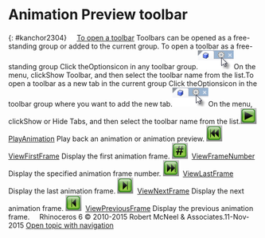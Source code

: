 ---
---


# Animation Preview toolbar
{: #kanchor2304}
 [![images/transparent.gif](images/transparent.gif)To open a toolbar](javascript:void(0);) Toolbars can be opened as a free-standing group or added to the current group.
To open a toolbar as a free-standing group
Click theOptionsicon in any toolbar group.![images/toolbar-howtoopen.png](images/toolbar-howtoopen.png)On the menu, clickShow Toolbar, and then select the toolbar name from the list.To open a toolbar as a new tab in the current group
Click theOptionsicon in the toolbar group where you want to add the new tab.![images/toolbar-howtoopen.png](images/toolbar-howtoopen.png)On the menu, clickShow or Hide Tabs, and then select the toolbar name from the list.![images/playanimation.png](images/playanimation.png) [PlayAnimation](animation.html#playanimation) 
Play back an animation or animation preview.
![images/viewfirstframe.png](images/viewfirstframe.png) [ViewFirstFrame](animation.html#viewfirstframe) 
Display the first animation frame.
![images/viewframenumber.png](images/viewframenumber.png) [ViewFrameNumber](animation.html#viewframenumber) 
Display the specified animation frame number.
![images/viewlastframe.png](images/viewlastframe.png) [ViewLastFrame](animation.html#viewlastframe) 
Display the last animation frame.
![images/viewnextframe.png](images/viewnextframe.png) [ViewNextFrame](animation.html#viewnextframe) 
Display the next animation frame.
![images/viewpreviousframe.png](images/viewpreviousframe.png) [ViewPreviousFrame](animation.html#viewpreviousframe) 
Display the previous animation frame.
&#160;
&#160;
Rhinoceros 6 © 2010-2015 Robert McNeel &amp; Associates.11-Nov-2015
 [Open topic with navigation](animation-preview-toolbar.html) 

